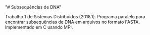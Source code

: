 "# Subsequências de DNA" 

Trabalho 1 de Sistemas Distribuídos (2018.1). Programa paralelo para encontrar subsequências de DNA em arquivos no formato FASTA. Implementado em C usando MPI.

